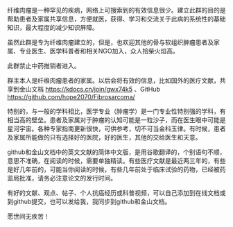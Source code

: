 纤维肉瘤是一种罕见的疾病，网络上可搜索到的有效信息很少。建立此群的目的是帮助患者及家属共享信息，方便就医，获得、学习和交流关于此病的系统性的基础知识，最大程度的减少知识屏障。

虽然此群是专为纤维肉瘤建立的，但是，也欢迎其他的骨与软组织肿瘤患者及家属、专业医生、医学科普者和相关NGO加入，众人拾柴火焰高。

此群禁止中药推销者进入。

群主本人是纤维肉瘤患者的家属。以后会将有效的信息，比如国外的医疗文献，共享到金山文档 https://kdocs.cn/join/gwx74k5 、GitHub https://github.com/hope2070/Fibrosarcoma/

特别的，与一般的学科相比，医学专业（肿瘤学）是一门专业性特别强的学科，有相当高的壁垒。患者及家属对于肿瘤的认知可能是一粒沙子，而在医生眼中可能是星河宇宙。各种专家指南更新很快，可供参考，切不可当金科玉律。有时候，患者及家属所能做的只有选择好的医院，好的医生，其他的交给医生和天意。

github和金山文档中的英文文献的简体中文版，是用谷歌翻译的，个别语句不顺，意思不准确，在阅读的时候，需要单独精读。有些医疗文献是最近两三年的，有些是好几年前的，可能当你阅读的时候，有些几年前处于临床试验的药物，已经被药监局批准，请务必注意论文的发行时间。

有好的文献、观点、帖子、个人抗癌经历或科普视频，可以自己添加到在线文档或到github提交，也可以发给我，我同步到github和金山文档。

愿世间无疾苦！
